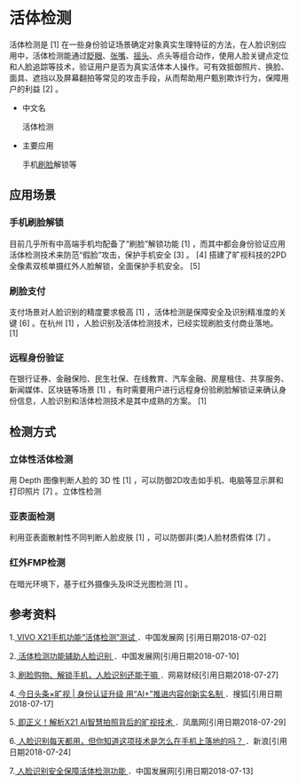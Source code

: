 # 活体检测


  

活体检测是 [1]  在一些身份验证场景确定对象真实生理特征的方法，在人脸识别应用中，活体检测能通过[眨眼](https://baike.baidu.com/item/%E7%9C%A8%E7%9C%BC/56619)、[张嘴](https://baike.baidu.com/item/%E5%BC%A0%E5%98%B4/9989262)、[摇头](https://baike.baidu.com/item/%E6%91%87%E5%A4%B4/8329859)、点头等组合动作，使用人脸关键点定位和人脸追踪等技术，验证用户是否为真实活体本人操作。可有效抵御照片、换脸、面具、遮挡以及屏幕翻拍等常见的攻击手段，从而帮助用户甄别欺诈行为，保障用户的利益 [2]  。



- 中文名

  活体检测

- 主要应用

  手机[刷脸](https://baike.baidu.com/item/%E5%88%B7%E8%84%B8/3166695)解锁等





## 应用场景

### 手机刷脸解锁

目前几乎所有中高端手机均配备了“刷脸”解锁功能 [1]  ，而其中都会身份验证应用活体检测技术来防范“假脸”攻击，保护手机安全 [3]  。 [4]  搭建了旷视科技的2PD 全像素双核单摄红外人脸解锁，全面保护手机安全。 [5]

 

### 刷脸支付

支付场景对人脸识别的精度要求极高 [1]  ，活体检测是保障安全及识别精准度的关键 [6]  。在杭州 [1]  ，人脸识别及活体检测技术，已经实现刷脸支付商业落地。 [1] 



### 远程身份验证

在银行证券、金融保险、民生社保、在线教育、汽车金融、房屋租住、共享服务、新闻媒体、区块链等场景 [1] ，有时需要用户进行远程身份验刷脸解锁证来确认身份信息，人脸识别和活体检测技术是其中成熟的方案。 [1]



## 检测方式



### 立体性活体检测

用 Depth 图像判断人脸的 3D 性 [1]  ，可以防御2D攻击如手机、电脑等显示屏和打印照片 [7]  。立体性检测



### 亚表面检测

利用亚表面散射性不同判断人脸皮肤 [1]  ，可以防御非(类)人脸材质假体 [7]  。



### 红外FMP检测

在暗光环境下，基于红外摄像头及IR泛光图检测 [1]  。



## 参考资料

1.[  ](https://baike.baidu.com/item/%E6%B4%BB%E4%BD%93%E6%A3%80%E6%B5%8B/22703416?fr=aladdin#ref_[1]_23292643)[VIVO X21手机功能“活体检测”测试 ](https://baike.baidu.com/reference/22703416/4ef5RyL11cbHf8iYBvL2UaT0sK5ltfjbw2O63_dvNo4WYdX1k9Y7abjIrXrG6G57Pl2yPqjJUkBRbSYoJLmrhFQ-leTuxqYMDeybHLwwg1TQ96Hos3sRRxFZlBE) ．中国发展网 [引用日期2018-07-02]

2.[  ](https://baike.baidu.com/item/%E6%B4%BB%E4%BD%93%E6%A3%80%E6%B5%8B/22703416?fr=aladdin#ref_[2]_23292643)[活体检测功能辅助人脸识别 ](https://baike.baidu.com/reference/22703416/a41cIT632rI5isNxQAFmVPGb97ftiz3PE_iB8pfmF5m54Gxm0ICAVtwwQKJSzzFBUGXb805cKuInhrIzB93YYDR_SNJqyw9U7YDVRchS6OqXJX-Y5HZzSG4mB3s) ．中国发展网[引用日期2018-07-10]

3.[  ](https://baike.baidu.com/item/%E6%B4%BB%E4%BD%93%E6%A3%80%E6%B5%8B/22703416?fr=aladdin#ref_[3]_23292643)[刷脸购物、解锁手机，人脸识别还能干嘛 ](https://baike.baidu.com/reference/22703416/1f59q4v2BK4DB-bFNXv-JQY2v91VoVXaI7YYuZY82YMgFb7tTk0swneMC_lKRaLYYLhk2fT0Bi-Oro5CIG-EVjUSOuF11earBS0jNAcDgDBcAw) ．网易财经[引用日期2018-07-27]

4.[  ](https://baike.baidu.com/item/%E6%B4%BB%E4%BD%93%E6%A3%80%E6%B5%8B/22703416?fr=aladdin#ref_[4]_23292643)[今日头条×旷视 | 身份认证升级 用“AI+”推进内容创新实名制 ](https://baike.baidu.com/reference/22703416/ea7esEwYizcydxJlRCSnaQ7mr7Kt-ZaCv3LxyWRqXRq3Lv-WuIqyR53XK-ymOuV0_b8HrCBJyvARiBzzR1ahxpvPtw) ．搜狐[引用日期2018-07-17]

5.[  ](https://baike.baidu.com/item/%E6%B4%BB%E4%BD%93%E6%A3%80%E6%B5%8B/22703416?fr=aladdin#ref_[5]_23292643)[即正义！解析X21 AI智慧拍照背后的旷视技术 ](https://baike.baidu.com/reference/22703416/37e4KQb-qsxdKxTlz30NZfc6Wh3FR-07Noft_FpmEWpms7bCv5cuxh9ih-vuM-Xc3KRxkBT2VaekMoIdL_0viV_7WnwwwTTBOBWCIIsg) ．凤凰网[引用日期2018-07-29]

6.[  ](https://baike.baidu.com/item/%E6%B4%BB%E4%BD%93%E6%A3%80%E6%B5%8B/22703416?fr=aladdin#ref_[6]_23292643)[人脸识别每天都用，但你知道这项技术是怎么在手机上落地的吗？ ](https://baike.baidu.com/reference/22703416/b017lVujTR_SJIYYxIhqYQPs_27gfYar9JuzZZ35vAjdZvOohqah1AfwgIpMwu2P0ixb9pJBPv1GhUUW4mEhJTPYCXJ4bM3lh2pzpiSp2shqgX0v0NOss0QmYcorLA) ．新浪[引用日期2018-07-24]

7.[  ](https://baike.baidu.com/item/%E6%B4%BB%E4%BD%93%E6%A3%80%E6%B5%8B/22703416?fr=aladdin#ref_[7]_23292643)[人脸识别安全保障活体检测功能 ](https://baike.baidu.com/reference/22703416/4bf4xvdSeqC2GaWWY1gJSsIXaCmy0HZ4HdJTYmAyJju2cHLbMgoV0pdWgN-N_0Vf7S80_K0M-L9y9Hat9fO4fPVaglUlJxTZo7oH6NeSyFzNXKEHHrWPIdZQGiM) ．中国发展网[引用日期2018-07-13]